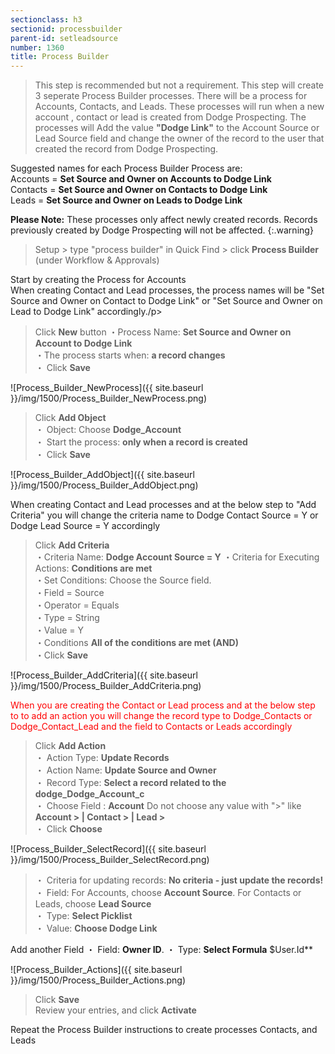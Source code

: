 ```yaml
---
sectionclass: h3
sectionid: processbuilder
parent-id: setleadsource
number: 1360
title: Process Builder
---
```

>This step is recommended but not a requirement.
>This step will create 3 seperate Process Builder processes.  There will be a process for Accounts, Contacts, and Leads.  These processes will run when a new account , contact or lead is created from Dodge Prospecting.
The processes will Add the value **"Dodge Link"** to the Account Source or Lead Source field and change the owner of the record to the user that created the record from Dodge Prospecting.

Suggested names for each Process Builder Process are:
<br>Accounts = **Set Source and Owner on Accounts to Dodge Link** 
<br>Contacts = **Set Source and Owner on Contacts to Dodge Link**
<br>Leads = **Set Source and Owner on Leads to Dodge Link** 

**Please Note:** These processes only affect newly created records. Records previously created by Dodge Prospecting will not be affected.
{:.warning}

>Setup > type "process builder" in Quick Find > click **Process Builder** (under Workflow & Approvals)  

><p style="color:red">
Start by creating the Process for Accounts<br>
When creating Contact and Lead processes, the process names will be "Set Source and Owner on Contact to Dodge Link" or "Set Source and Owner on Lead to Dodge Link" accordingly./p>
  
>Click **New** button
  ・Process Name: **Set Source and Owner on Account to Dodge Link**  
  ・The process starts when: **a record changes**<br>
  ・    Click **Save**  
  
![Process_Builder_NewProcess]({{ site.baseurl }}/img/1500/Process_Builder_NewProcess.png)  

>Click **Add Object**  
  ・    Object: Choose **Dodge_Account**   
  ・    Start the process: **only when a record is created**    
  ・    Click **Save**  

![Process_Builder_AddObject]({{ site.baseurl }}/img/1500/Process_Builder_AddObject.png)

><p style="color:red">
 When creating Contact and Lead processes and at the below step to "Add Criteria" you will change the criteria name to Dodge Contact Source = Y or Dodge Lead Source = Y accordingly</p>

>Click **Add Criteria**   
  ・Criteria Name: **Dodge Account Source = Y** 
  ・Criteria for Executing Actions: **Conditions are met**  
  ・Set Conditions: Choose the Source field.  
      ・Field = Source   
      ・Operator = Equals  
      ・Type = String  
      ・Value = Y  
  ・Conditions **All of the conditions are met (AND)**  
  ・Click **Save**  

![Process_Builder_AddCriteria]({{ site.baseurl }}/img/1500/Process_Builder_AddCriteria.png)

<p style="color:red">
When you are creating the Contact or Lead process and at the below step to to add an action you will change the record type to Dodge_Contacts or Dodge_Contact_Lead and the field to Contacts or Leads accordingly</p>
  
>Click **Add Action**  
  ・    Action Type: **Update Records**  
  ・    Action Name: **Update Source and Owner**  
  ・    Record Type: **Select a record related to the dodge_Dodge_Account_c**  
  ・    Choose Field : **Account**  Do not choose any value with ">" like **Account > | Contact > | Lead >**  
  ・    Click **Choose**  

![Process_Builder_SelectRecord]({{ site.baseurl }}/img/1500/Process_Builder_SelectRecord.png)  

>  ・   Criteria for updating records: **No criteria - just update the records!**  
  ・    Field: For Accounts, choose **Account Source**.  For Contacts or Leads, choose **Lead Source**  
  ・    Type: **Select Picklist**  
  ・    Value: **Choose Dodge Link**
  
  Add another Field
  ・    Field: **Owner ID**. 
  ・    Type: **Select Formula**  $User.Id**
  
  ![Process_Builder_Actions]({{ site.baseurl }}/img/1500/Process_Builder_Actions.png)

>Click **Save**  
>Review your entries, and click **Activate**  

><p style="color:red">
   Repeat the Process Builder instructions to create processes Contacts, and Leads </p>
  
